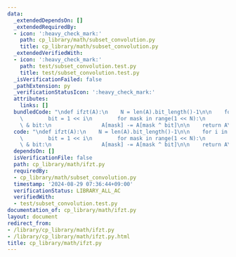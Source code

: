 ```yaml
---
data:
  _extendedDependsOn: []
  _extendedRequiredBy:
  - icon: ':heavy_check_mark:'
    path: cp_library/math/subset_convolution.py
    title: cp_library/math/subset_convolution.py
  _extendedVerifiedWith:
  - icon: ':heavy_check_mark:'
    path: test/subset_convolution.test.py
    title: test/subset_convolution.test.py
  _isVerificationFailed: false
  _pathExtension: py
  _verificationStatusIcon: ':heavy_check_mark:'
  attributes:
    links: []
  bundledCode: "\ndef ifzt(A):\n    N = len(A).bit_length()-1\n\n    for i in range(N):\n\
    \        bit = 1 << i\n        for mask in range(1 << N):\n            if mask\
    \ & bit:\n                A[mask] -= A[mask ^ bit]\n\n    return A\n"
  code: "\ndef ifzt(A):\n    N = len(A).bit_length()-1\n\n    for i in range(N):\n\
    \        bit = 1 << i\n        for mask in range(1 << N):\n            if mask\
    \ & bit:\n                A[mask] -= A[mask ^ bit]\n\n    return A\n"
  dependsOn: []
  isVerificationFile: false
  path: cp_library/math/ifzt.py
  requiredBy:
  - cp_library/math/subset_convolution.py
  timestamp: '2024-08-29 07:36:44+09:00'
  verificationStatus: LIBRARY_ALL_AC
  verifiedWith:
  - test/subset_convolution.test.py
documentation_of: cp_library/math/ifzt.py
layout: document
redirect_from:
- /library/cp_library/math/ifzt.py
- /library/cp_library/math/ifzt.py.html
title: cp_library/math/ifzt.py
---
```

